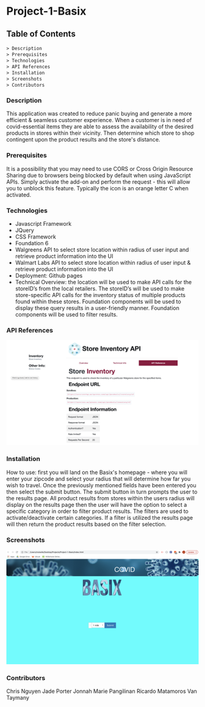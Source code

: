 # Project-1-Basix

## Table of Contents
    > Description
    > Prerequisites
    > Technologies
    > API References
    > Installation
    > Screenshots
    > Contributors

### Description
This application was created to reduce panic buying and generate a more efficient & seamless customer experience. When a customer is in need of covid-essential items they are able to assess the availability of the desired products in stores within their vicinity.  Then determine which store to shop contingent upon the product results and the store's distance.

### Prerequisites
It is a possibility that you may need to use CORS or Cross Origin Resource Sharing due to browsers being blocked by default when using JavaScript APIs.  Simply activate the add-on and perform the request - this will allow you to unblock this feature. Typically the icon is an orange letter C when activated.

### Technologies
- Javascript Framework
- JQuery
- CSS Framework
- Foundation 6
- Walgreens API to select store location within radius of user input and retrieve product information into the UI
- Walmart Labs API to select store location within radius of user input & retrieve product information into the UI  
- Deployment: Github pages
- Technical Overview:   the location will be used to make API calls for the storeID’s from the local retailers. The storeID’s will be used to make store-specific API calls for the inventory status of multiple products found within these stores. Foundation components will be used to display these query results in a user-friendly manner. Foundation components will be used to filter results.


### API References
<img src="assets/Images/walgreens-api-ref.png" raw=true alt="Walgreens API Reference"/>

### Installation
How to use: first you will land on the Basix's homepage - where you will enter your zipcode and select your radius that will determine how far you wish to travel.  Once the previously mentioned fields have been entered you then select the submit button.  The submit button in turn prompts the user to the results page.  All product results from stores within the users radius will display on the results page then the user will have the option to select a specific category in order to filter product results.  The filters are used to activate/deactivate certain categories.  If a filter is utilized the results page will then return the product results based on the filter selection.

### Screenshots
<img src="assets/Images/homepage.png" raw=true alt="Homepage"/>


### Contributors
Chris Nguyen
Jade Porter
Jonnah Marie Pangilinan
Ricardo Matamoros
Van Taymany
